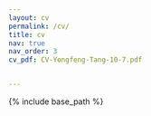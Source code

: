 ```yaml
---
layout: cv
permalink: /cv/
title: cv
nav: true
nav_order: 3
cv_pdf: CV-Yongfeng-Tang-10-7.pdf


---
```


{% include base_path %}


